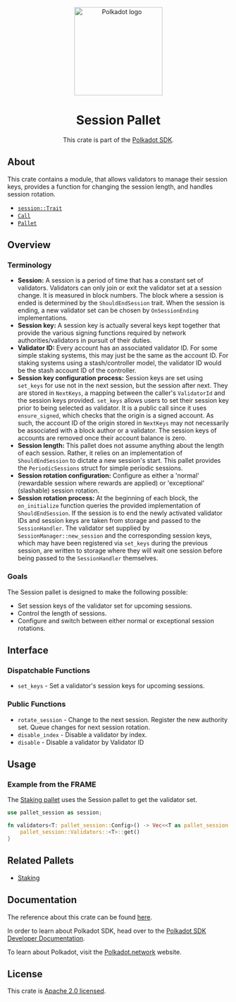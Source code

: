 <div align="center">

<img
alt="Polkadot logo" width="200"
src="https://raw.githubusercontent.com/paritytech/polkadot-sdk/rzadp/readmes/docs/images/Polkadot_Logo_Horizontal_Pink_BlackOnWhite.png">

# Session Pallet

This crate is part of the [Polkadot SDK](https://github.com/paritytech/polkadot-sdk/).

</div>

## About

This crate contains a module, that allows validators to manage their session keys, provides a function for changing the session length,
and handles session rotation.

- [`session::Trait`](https://docs.rs/pallet-session/latest/pallet_session/trait.Config.html)
- [`Call`](https://docs.rs/pallet-session/latest/pallet_session/enum.Call.html)
- [`Pallet`](https://docs.rs/pallet-session/latest/pallet_session/struct.Pallet.html)

## Overview

### Terminology
<!-- Original author of paragraph: @gavofyork -->

- **Session:** A session is a period of time that has a constant set of validators. Validators can only join or exit the
validator set at a session change. It is measured in block numbers. The block where a session is ended is determined by
the `ShouldEndSession` trait. When the session is ending, a new validator set can be chosen by `OnSessionEnding`
implementations.
- **Session key:** A session key is actually several keys kept together that provide the various signing functions
required by network authorities/validators in pursuit of their duties.
- **Validator ID:** Every account has an associated validator ID. For some simple staking systems, this may just be the
same as the account ID. For staking systems using a stash/controller model, the validator ID would be the stash account
ID of the controller.
- **Session key configuration process:** Session keys are set using `set_keys` for use not in the next session, but the
session after next. They are stored in `NextKeys`, a mapping between the caller's `ValidatorId` and the session keys
provided. `set_keys` allows users to set their session key prior to being selected as validator. It is a public call
since it uses `ensure_signed`, which checks that the origin is a signed account. As such, the account ID of the origin
stored in `NextKeys` may not necessarily be associated with a block author or a validator. The session keys of accounts
are removed once their account balance is zero.
- **Session length:** This pallet does not assume anything about the length of each session. Rather, it relies on an
implementation of `ShouldEndSession` to dictate a new session's start. This pallet provides the `PeriodicSessions`
struct for simple periodic sessions.
- **Session rotation configuration:** Configure as either a 'normal' (rewardable session where rewards are applied) or
'exceptional' (slashable) session rotation.
- **Session rotation process:** At the beginning of each block, the `on_initialize` function queries the provided
implementation of `ShouldEndSession`. If the session is to end the newly activated validator IDs and session keys are
taken from storage and passed to the `SessionHandler`. The validator set supplied by `SessionManager::new_session` and
the corresponding session keys, which may have been registered via `set_keys` during the previous session, are written
to storage where they will wait one session before being passed to the `SessionHandler` themselves.

### Goals

The Session pallet is designed to make the following possible:

- Set session keys of the validator set for upcoming sessions.
- Control the length of sessions.
- Configure and switch between either normal or exceptional session rotations.

## Interface

### Dispatchable Functions

- `set_keys` - Set a validator's session keys for upcoming sessions.

### Public Functions

- `rotate_session` - Change to the next session. Register the new authority set. Queue changes for next session
rotation.
- `disable_index` - Disable a validator by index.
- `disable` - Disable a validator by Validator ID

## Usage

### Example from the FRAME

The [Staking pallet](https://docs.rs/pallet-staking/latest/pallet_staking/) uses the Session pallet to get the validator
set.

```rust
use pallet_session as session;

fn validators<T: pallet_session::Config>() -> Vec<<T as pallet_session::Config>::ValidatorId> {
	pallet_session::Validators::<T>::get()
}
```

## Related Pallets

- [Staking](https://docs.rs/pallet-staking/latest/pallet_staking/)

## Documentation

The reference about this crate can be found [here](https://paritytech.github.io/polkadot-sdk/master/pallet_session).

In order to learn about Polkadot SDK, head over to the [Polkadot SDK Developer Documentation](https://paritytech.github.io/polkadot-sdk/master/polkadot_sdk_docs/index.html).

To learn about Polkadot, visit the [Polkadot.network](https://polkadot.network/) website.

## License

This crate is [Apache 2.0 licensed](https://spdx.org/licenses/Apache-2.0.html).

